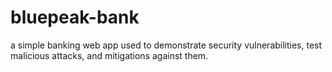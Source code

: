 # bluepeak-bank
a simple banking web app used to demonstrate security vulnerabilities, test malicious attacks, and mitigations against them.
